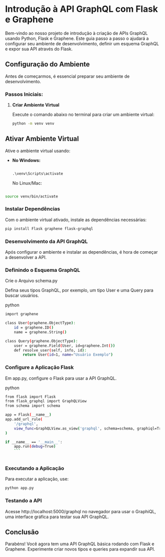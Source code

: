 # Introdução à API GraphQL com Flask e Graphene

Bem-vindo ao nosso projeto de introdução à criação de APIs GraphQL usando Python, Flask e Graphene. Este guia passo a passo o ajudará a configurar seu ambiente de desenvolvimento, definir um esquema GraphQL e expor sua API através do Flask.

## Configuração do Ambiente

Antes de começarmos, é essencial preparar seu ambiente de desenvolvimento.

### Passos Iniciais:

1. **Criar Ambiente Virtual**

   Execute o comando abaixo no terminal para criar um ambiente virtual:

   ```bash
   python -m venv venv
   ```
## Ativar Ambiente Virtual

Ative o ambiente virtual usando:

- **No Windows:**

  ```cmd

  .\venv\Scripts\activate
  
  ```
  No Linux/Mac:

  
```bash

source venv/bin/activate
```
### Instalar Dependências
Com o ambiente virtual ativado, instale as dependências necessárias:

```bash
pip install Flask graphene flask-graphql
```

### Desenvolvimento da API GraphQL
Após configurar o ambiente e instalar as dependências, é hora de começar a desenvolver a API.

### Definindo o Esquema GraphQL
Crie o Arquivo schema.py

Defina seus tipos GraphQL, por exemplo, um tipo User e uma Query para buscar usuários.

python

```bash
import graphene

class User(graphene.ObjectType):
    id = graphene.ID()
    name = graphene.String()

class Query(graphene.ObjectType):
    user = graphene.Field(User, id=graphene.Int())
    def resolve_user(self, info, id):
        return User(id=1, name="Usuário Exemplo")
   ```

### Configure a Aplicação Flask

Em app.py, configure o Flask para usar a API GraphQL.

python

```bash
from flask import Flask
from flask_graphql import GraphQLView
from schema import schema

app = Flask(__name__)
app.add_url_rule(
    '/graphql', 
    view_func=GraphQLView.as_view('graphql', schema=schema, graphiql=True)
)

if __name__ == '__main__':
    app.run(debug=True)    
    ```
 
 ```
### Executando a Aplicação
Para executar a aplicação, use:

```bash
python app.py
``` 
### Testando a API
Acesse http://localhost:5000/graphql no navegador para usar o GraphiQL, uma interface gráfica para testar sua API GraphQL.

## Conclusão
Parabéns! Você agora tem uma API GraphQL básica rodando com Flask e Graphene. Experimente criar novos tipos e queries para expandir sua API.
